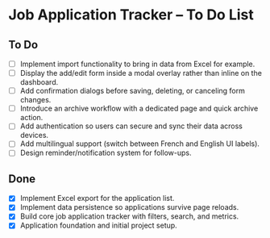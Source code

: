 # Job Application Tracker – To Do List

## To Do
- [ ] Implement import functionality to bring in data from Excel for example.
- [ ] Display the add/edit form inside a modal overlay rather than inline on the dashboard.
- [ ] Add confirmation dialogs before saving, deleting, or canceling form changes.
- [ ] Introduce an archive workflow with a dedicated page and quick archive action.
- [ ] Add authentication so users can secure and sync their data across devices.
- [ ] Add multilingual support (switch between French and English UI labels).
- [ ] Design reminder/notification system for follow-ups.

## Done
- [x] Implement Excel export for the application list.
- [x] Implement data persistence so applications survive page reloads.
- [x] Build core job application tracker with filters, search, and metrics.
- [x] Application foundation and initial project setup.